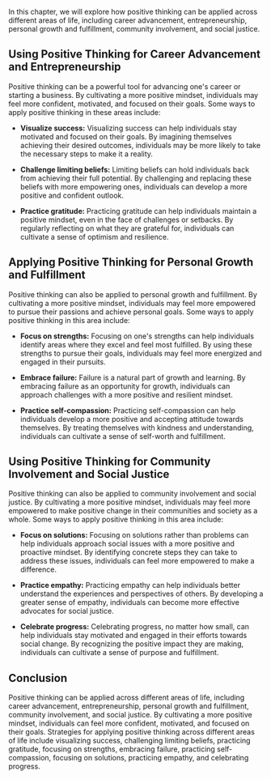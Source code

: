 
In this chapter, we will explore how positive thinking can be applied across different areas of life, including career advancement, entrepreneurship, personal growth and fulfillment, community involvement, and social justice.

Using Positive Thinking for Career Advancement and Entrepreneurship
-------------------------------------------------------------------

Positive thinking can be a powerful tool for advancing one's career or starting a business. By cultivating a more positive mindset, individuals may feel more confident, motivated, and focused on their goals. Some ways to apply positive thinking in these areas include:

* **Visualize success:** Visualizing success can help individuals stay motivated and focused on their goals. By imagining themselves achieving their desired outcomes, individuals may be more likely to take the necessary steps to make it a reality.

* **Challenge limiting beliefs:** Limiting beliefs can hold individuals back from achieving their full potential. By challenging and replacing these beliefs with more empowering ones, individuals can develop a more positive and confident outlook.

* **Practice gratitude:** Practicing gratitude can help individuals maintain a positive mindset, even in the face of challenges or setbacks. By regularly reflecting on what they are grateful for, individuals can cultivate a sense of optimism and resilience.

Applying Positive Thinking for Personal Growth and Fulfillment
--------------------------------------------------------------

Positive thinking can also be applied to personal growth and fulfillment. By cultivating a more positive mindset, individuals may feel more empowered to pursue their passions and achieve personal goals. Some ways to apply positive thinking in this area include:

* **Focus on strengths:** Focusing on one's strengths can help individuals identify areas where they excel and feel most fulfilled. By using these strengths to pursue their goals, individuals may feel more energized and engaged in their pursuits.

* **Embrace failure:** Failure is a natural part of growth and learning. By embracing failure as an opportunity for growth, individuals can approach challenges with a more positive and resilient mindset.

* **Practice self-compassion:** Practicing self-compassion can help individuals develop a more positive and accepting attitude towards themselves. By treating themselves with kindness and understanding, individuals can cultivate a sense of self-worth and fulfillment.

Using Positive Thinking for Community Involvement and Social Justice
--------------------------------------------------------------------

Positive thinking can also be applied to community involvement and social justice. By cultivating a more positive mindset, individuals may feel more empowered to make positive change in their communities and society as a whole. Some ways to apply positive thinking in this area include:

* **Focus on solutions:** Focusing on solutions rather than problems can help individuals approach social issues with a more positive and proactive mindset. By identifying concrete steps they can take to address these issues, individuals can feel more empowered to make a difference.

* **Practice empathy:** Practicing empathy can help individuals better understand the experiences and perspectives of others. By developing a greater sense of empathy, individuals can become more effective advocates for social justice.

* **Celebrate progress:** Celebrating progress, no matter how small, can help individuals stay motivated and engaged in their efforts towards social change. By recognizing the positive impact they are making, individuals can cultivate a sense of purpose and fulfillment.

Conclusion
----------

Positive thinking can be applied across different areas of life, including career advancement, entrepreneurship, personal growth and fulfillment, community involvement, and social justice. By cultivating a more positive mindset, individuals can feel more confident, motivated, and focused on their goals. Strategies for applying positive thinking across different areas of life include visualizing success, challenging limiting beliefs, practicing gratitude, focusing on strengths, embracing failure, practicing self-compassion, focusing on solutions, practicing empathy, and celebrating progress.

